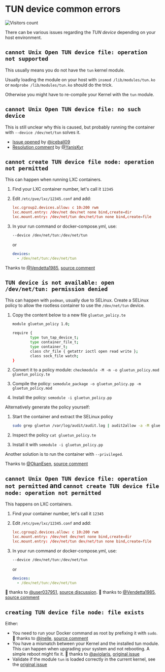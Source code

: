 # TUN device common errors

![Visitors count](https://visitor-badge.laobi.icu/badge?page_id=gluetun.setup.tun)

There can be various issues regarding the *TUN device* depending on your host environment.

## `cannot Unix Open TUN device file: operation not supported`

This usually means you do not have the `tun` kernel module.

Usually loading the module on your host with `insmod /lib/modules/tun.ko` or `modprobe /lib/modules/tun.ko` should do the trick.

Otherwise you might have to re-compile your Kernel with the `tun` module.

## `cannot Unix Open TUN device file: no such device`

This is still unclear why this is caused, but probably running the container with `--device /dev/net/tun` solves it.

- [Issue opened](https://github.com/qdm12/gluetun/issues/700) by [@iceball09](https://github.com/iceball09)
- [Resolution comment](https://github.com/qdm12/gluetun/issues/700#issuecomment-1041221287) by [@YanisKyr](https://github.com/YanisKyr)

## `cannot create TUN device file node: operation not permitted`

This can happen when running LXC containers.

1. Find your LXC container number, let's call it `12345`
1. Edit `/etc/pve/lxc/12345.conf` and add:

    ```conf
    lxc.cgroup2.devices.allow: c 10:200 rwm
    lxc.mount.entry: /dev/net dev/net none bind,create=dir
    lxc.mount.entry: /dev/net/tun dev/net/tun none bind,create=file
    ```

1. In your run command or docker-compose.yml, use:

    ```sh
    --device /dev/net/tun:/dev/net/tun
    ```

    or

    ```yml
    devices:
      - /dev/net/tun:/dev/net/tun
    ```

Thanks to [@Vendetta1985](https://github.com/Vendetta1985), [source comment](https://github.com/qdm12/gluetun/issues/700#issuecomment-1039595490)

## `TUN device is not available: open /dev/net/tun: permission denied`

This can happen with `podman`, usually due to SELinux. Create a SELinux policy to allow the rootless container to use the `/dev/net/tun` device.    

1. Copy the content below to a new file `gluetun_policy.te`

    ```bash
    module gluetun_policy 1.0;
    
    require {
            type tun_tap_device_t;
            type container_file_t;
            type container_t;
            class chr_file { getattr ioctl open read write };
            class sock_file watch;
    }
    ```

1. Convert it to a policy module: `checkmodule -M -m -o gluetun_policy.mod gluetun_policy.te`
1. Compile the policy: `semodule_package -o gluetun_policy.pp -m gluetun_policy.mod`
1. Install the policy: `semodule -i gluetun_policy.pp`

Alternatively generate the policy yourself:

1. Start the container and extract the SELinux policy

    ```sh
    sudo grep gluetun /var/log/audit/audit.log | audit2allow -a -M gluetun_policy
    ```

1. Inspect the policy `cat gluetun_policy.te`
1. Install it with `semodule -i gluetun_policy.pp`


Another solution is to run the container with `--privileged`.

Thanks to [@OkanEsen](https://github.com/OkanEsen), [source comment](https://github.com/qdm12/gluetun/issues/700#issuecomment-1046259375)

## `cannot Unix Open TUN device file: operation not permitted` and `cannot create TUN device file node: operation not permitted`

This happens on LXC containers.

1. Find your container number, let's call it `12345`
1. Edit `/etc/pve/lxc/12345.conf` and add:

    ```conf
    lxc.cgroup2.devices.allow: c 10:200 rwm
    lxc.mount.entry: /dev/net dev/net none bind,create=dir
    lxc.mount.entry: /dev/net/tun dev/net/tun none bind,create=file
    ```

1. In your run command or docker-compose.yml, use:

    ```sh
    --device /dev/net/tun:/dev/net/tun
    ```

    or

    ```yml
    devices:
      - /dev/net/tun:/dev/net/tun
    ```

🙏 thanks to [@user037951](https://github.com/user037951), [source discussion](https://github.com/qdm12/gluetun/discussions/637#discussioncomment-2120340).
🙏 thanks to [@Vendetta1985](https://github.com/Vendetta1985), [source comment](https://github.com/qdm12/gluetun/issues/700#issuecomment-1039595490)

## `creating TUN device file node: file exists`

Either:

- You need to run your Docker command as root by prefixing it with `sudo`. 🙏 thanks to [@jnelle](https://github.com/jnelle), [source comment](https://github.com/qdm12/gluetun/issues/884#issuecomment-1064918519)
- You have a mismatch between your Kernel and the installed tun module. This can happen when upgrading your system and not rebooting. A simple reboot might fix it. 🙏 thanks to [@aviolaris](https://github.com/aviolaris), [original issue](https://github.com/qdm12/gluetun/issues/1537)
- Validate if the module `tun` is loaded correctly in the current kernel, see the [original issue](https://github.com/qdm12/gluetun-wiki/issues/55)
